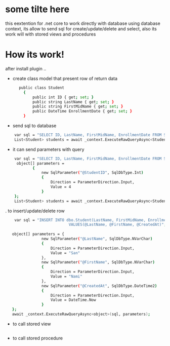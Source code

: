 # some tilte here

this eextention for .net core to work directly with database using database context, its allow to send sql for create/update/delete and select, also its work will with stored views and procedures

# How its work!
after install plugin ..

- create class model that present row of return data
```sh
      public class Student
        {
            public int ID { get; set; }
            public string LastName { get; set; }
            public string FirstMidName { get; set; }
            public DateTime EnrollmentDate { get; set; }
        }   
```    
- send sql to database
```sh
    var sql = "SELECT ID, LastName, FirstMidName, EnrollmentDate FROM Student";
    List<Student> students = await _context.ExecuteRawQueryAsync<Student>(sql);
```
- it can send parameters with query
```sh
    var sql = "SELECT ID, LastName, FirstMidName, EnrollmentDate FROM Student WHERE Id = @StudentID";
     object[] parameters =
            {
                new SqlParameter("@StudentID", SqlDbType.Int)
                {
                    Direction = ParameterDirection.Input,
                    Value = 4
                }
    };
    List<Student> students = await _context.ExecuteRawQueryAsync<Student>(sql, parameters);
```
. to insert/update/delete row 
```sh
    var sql = "INSERT INTO dbo.Student(LastName, FirstMidName, EnrollmentDate)
                            VALUES(@LastName, @FirstName, @CreatedAt)";
                            
   object[] parameters = {
                new SqlParameter("@LastName", SqlDbType.NVarChar)
                {
                    Direction = ParameterDirection.Input,
                    Value = "San"
                },
                new SqlParameter("@FirstName", SqlDbType.NVarChar)
                {
                    Direction = ParameterDirection.Input,
                    Value = "Nami"
                },
                new SqlParameter("@CreatedAt", SqlDbType.DateTime2)
                {
                    Direction = ParameterDirection.Input,
                    Value = DateTime.Now
                }
   };
   await _context.ExecuteRawQueryAsync<object>(sql, parameters);
```
- to call stored view
```sh
```
- to call stored procedure
```sh
```
